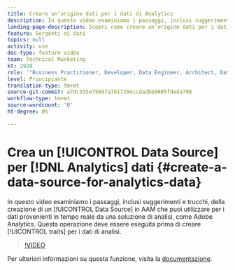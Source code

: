 ```yaml
---
title: Creare un’origine dati per i dati di Analytics
description: In questo video esaminiamo i passaggi, inclusi suggerimenti e trucchi, della creazione di una sorgente dati in AAM che puoi utilizzare per i dati provenienti in tempo reale da una soluzione di analisi, ad esempio Adobe Analytics. Questa operazione deve essere eseguita prima di creare caratteristiche per i dati di analisi.
landing-page-description: Scopri come creare un’origine dati per i dati da ricevere in tempo reale da una soluzione di analisi, come Adobe Analytics. Esegui questa operazione prima di creare caratteristiche per i dati di analisi.
feature: Sorgenti di dati
topics: null
activity: use
doc-type: feature video
team: Technical Marketing
kt: 2928
role: '"Business Practitioner, Developer, Data Engineer, Architect, Data Architect, Administrator, Leader"'
level: Principiante
translation-type: tm+mt
source-git-commit: a7dc335e75697a7b1720eccdadbb9605fdeda798
workflow-type: tm+mt
source-wordcount: '0'
ht-degree: 0%

---
```



# Crea un [!UICONTROL Data Source] per [!DNL Analytics] dati {#create-a-data-source-for-analytics-data}

In questo video esaminiamo i passaggi, inclusi suggerimenti e trucchi, della creazione di un [!UICONTROL Data Source] in AAM che puoi utilizzare per i dati provenienti in tempo reale da una soluzione di analisi, come Adobe Analytics. Questa operazione deve essere eseguita prima di creare [!UICONTROL traits] per i dati di analisi.

>[!VIDEO](https://video.tv.adobe.com/v/27329/?quality=12)

Per ulteriori informazioni su questa funzione, visita la [documentazione](https://marketing.adobe.com/resources/help/en_US/aam/c_datasources.html).
